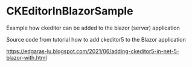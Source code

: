 # CKEditorInBlazorSample
Example how ckeditor can be added to the blazor (server) application

Source code from tutorial how to add ckeditor5 to the Blazor application

https://edgaras-lu.blogspot.com/2021/06/adding-ckeditor5-in-net-5-blazor-with.html
